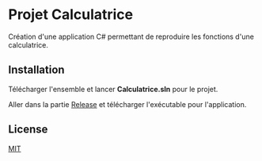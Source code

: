 # Projet Calculatrice

Création d'une application C# permettant de reproduire les fonctions d'une calculatrice.

## Installation

Télécharger l'ensemble et lancer **Calculatrice.sln** pour le projet.

Aller dans la partie [Release](https://github.com/VivienFreb/Calculatrice/releases) et télécharger l'exécutable pour l'application.

## License
[MIT](https://choosealicense.com/licenses/mit/)
